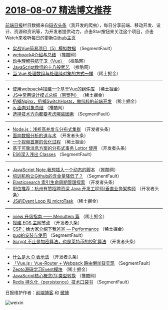 # [2018-08-07 精选博文推荐](http://hao.caibaojian.com/date/2018/08/07)

[前端日报](http://caibaojian.com/c/news)栏目数据来自[码农头条](http://hao.caibaojian.com/)（我开发的爬虫），每日分享前端、移动开发、设计、资源和资讯等，为开发者提供动力，点击Star按钮来关注这个项目，点击Watch来收听每日的更新[Github主页](https://github.com/kujian/frontendDaily)
* [实战Vue简易项目（5）模拟数据](http://hao.caibaojian.com/82243.html) （SegmentFault）
* [webpack4介绍与总结](http://hao.caibaojian.com/82322.html) （推酷网）
* [动手理解导航守卫（Vue）](http://hao.caibaojian.com/82347.html) （推酷网）
* [JavaScript数组的十八般武艺](http://hao.caibaojian.com/82349.html) （推酷网）
* [当 Vue 处理数组与处理纯对象的方式一样](http://hao.caibaojian.com/82244.html) （稀土掘金）

***
* [使用webpack4搭建一个基于Vue的组件库](http://hao.caibaojian.com/82245.html) （稀土掘金）
* [JS中常用设计模式总结（带案列）](http://hao.caibaojian.com/82257.html) （稀土掘金）
* [扔掉Nginx，扔掉SwitchHosts，做纯粹的前端开发](http://hao.caibaojian.com/82249.html) （稀土掘金）
* [js 面向对象总结](http://hao.caibaojian.com/82345.html) （推酷网）
* [选择技术方向都要考虑哪些因素](http://hao.caibaojian.com/82242.html) （SegmentFault）

***
* [Node.js：浅析高并发与分布式集群](http://hao.caibaojian.com/82281.html) （开发者头条）
* [面向数据分析的道与术](http://hao.caibaojian.com/82292.html) （开发者头条）
* [一个视频首屏的优化过程](http://hao.caibaojian.com/82246.html) （稀土掘金）
* [基于可靠消息方案的分布式事务 Lottor 使用](http://hao.caibaojian.com/82293.html) （开发者头条）
* [ES6深入浅出 Classes](http://hao.caibaojian.com/82228.html) （SegmentFault）

***
* [JavaScript Note.我想插入一个动态的脚本](http://hao.caibaojian.com/82319.html) （推酷网）
* [培训机构让Github的含金量降低了？](http://hao.caibaojian.com/82232.html) （SegmentFault）
* [Elasticsearch 索引生命周期管理探索](http://hao.caibaojian.com/82285.html) （开发者头条）
* [职位推荐：杭州有赞招聘资深 Java 开发工程师/垂直业务架构师](http://hao.caibaojian.com/82286.html) （开发者头条）
* [JS的Event Loop 和 microTask](http://hao.caibaojian.com/82258.html) （稀土掘金）

***
* [iview 升级指南 —— MenuItem 篇](http://hao.caibaojian.com/82261.html) （稀土掘金）
* [搭建 EOS 主网节点](http://hao.caibaojian.com/82287.html) （开发者头条）
* [CSP：给大家介绍下我爸爸 — Performance](http://hao.caibaojian.com/82251.html) （稀土掘金）
* [pug的安装与使用](http://hao.caibaojian.com/82234.html) （SegmentFault）
* [Scrypt 不止是加密算法，也是莱特币的挖矿算法](http://hao.caibaojian.com/82277.html) （开发者头条）

***
* [什么是大 O 表示法](http://hao.caibaojian.com/82288.html) （开发者头条）
* [「Vue.js」Vue-Router + Webpack 路由懒加载实现](http://hao.caibaojian.com/82229.html) （SegmentFault）
* [Zepto源码学习Event模块](http://hao.caibaojian.com/82252.html) （稀土掘金）
* [JavaScript核心概念(1):类型转换](http://hao.caibaojian.com/82346.html) （推酷网）
* [Redis 持久化（persistence）技术口袋书](http://hao.caibaojian.com/82235.html) （SegmentFault）

日报维护作者：[前端博客](http://caibaojian.com/) 和 [微博](http://caibaojian.com/go/weibo)

![weixin](https://user-images.githubusercontent.com/3055447/38468989-651132ac-3b80-11e8-8e6b-15122322a9d7.png)